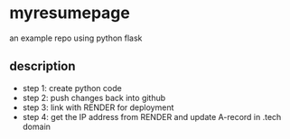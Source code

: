 # myresumepage
an example repo using python flask

## description
- step 1: create python code
- step 2: push changes back into github
- step 3: link with RENDER for deployment 
- step 4: get the IP address from RENDER and update A-record in .tech domain
